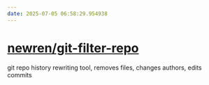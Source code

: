 ```yaml
---
date: 2025-07-05 06:58:29.954938
---
```


# [newren/git-filter-repo](https://github.com/newren/git-filter-repo)

git repo history rewriting tool, removes files, changes authors, edits commits